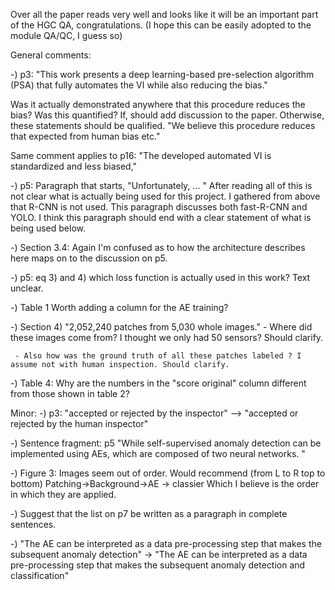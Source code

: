 Over all the paper reads very well and looks like it will be an important part of the HGC QA, congratulations.
   (I hope this can be easily adopted to the module QA/QC, I guess so)

General comments:

-) p3: "This work presents a deep learning-based pre-selection algorithm (PSA) that fully automates the VI while also reducing the bias."

   Was it actually demonstrated anywhere that this procedure reduces the bias? Was this quantified? If, should add discussion to the paper.
   Otherwise, these statements should be qualified. "We believe this procedure reduces that expected from human bias etc."
   
   Same comment applies to p16:  "The developed automated VI is standardized and less biased,"

-) p5: Paragraph that starts, "Unfortunately, ... "
   After reading all of this is not clear what is actually being used for this project.
   I gathered from above that R-CNN is not used. This paragraph discusses both fast-R-CNN and YOLO.
   I think this paragraph should end with a clear statement of what is being used below.

-) Section 3.4: Again I'm confused as to how the architecture describes here maps on to the discussion on p5.

-) p5: eq 3) and 4) which loss function is actually used in this work? Text unclear. 

-) Table 1 Worth adding a column for the AE training? 

-) Section 4) "2,052,240 patches from 5,030 whole images."
     - Where did these images come from? I thought we only had 50 sensors? Should clarify.

     - Also how was the ground truth of all these patches labeled ? I assume not with human inspection. Should clarify.

-) Table 4: Why are the numbers in the "score original" column different from those shown in table 2?

Minor:
-)  p3: "accepted or rejected by the inspector" --> "accepted or rejected by the human inspector"

-)  Sentence fragment: p5 "While self-supervised anomaly detection can be implemented using AEs, which are composed of two neural networks. "

-) Figure 3: Images seem out of order.
   Would recommend (from L to R top to bottom) Patching->Background->AE -> classier
   Which I believe is the order in which they are applied.

-) Suggest that the list on p7 be written as a paragraph in complete sentences.

-) "The AE can be interpreted as a data pre-processing step that makes the subsequent anomaly detection"
    ->
    "The AE can be interpreted as a data pre-processing step that makes the subsequent anomaly detection and classification"

